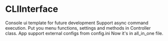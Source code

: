# CLIInterface

Console ui template for future development 
Support async command execution.
Put you menu functions, settings and methods in Controller class.
App support external configs from config.ini
Now it's in all_in_one file.
